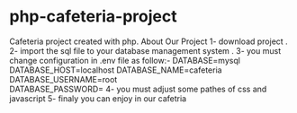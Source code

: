 # php-cafeteria-project
Cafeteria project created with php.
About Our Project
1- download project .
2- import the sql file to your database management system .
3- you must change configuration in .env file as follow:-
DATABASE=mysql
DATABASE_HOST=localhost
DATABASE_NAME=cafeteria
DATABASE_USERNAME=root	
DATABASE_PASSWORD=
4- you must adjust some pathes of css and javascript 
5- finaly you can enjoy in our cafetria 

